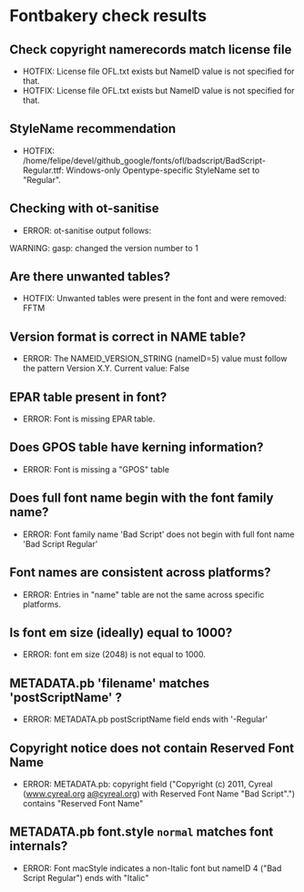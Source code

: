 # Fontbakery check results
## Check copyright namerecords match license file
* HOTFIX: License file OFL.txt exists but NameID value is not specified for that.
* HOTFIX: License file OFL.txt exists but NameID value is not specified for that.

## StyleName recommendation
* HOTFIX: /home/felipe/devel/github_google/fonts/ofl/badscript/BadScript-Regular.ttf: Windows-only Opentype-specific StyleName set to "Regular".

## Checking with ot-sanitise
* ERROR: ot-sanitise output follows:

WARNING: gasp: changed the version number to 1



## Are there unwanted tables?
* HOTFIX: Unwanted tables were present in the font and were removed: FFTM

## Version format is correct in NAME table?
* ERROR: The NAMEID_VERSION_STRING (nameID=5) value must follow the pattern Version X.Y. Current value: False

## EPAR table present in font?
* ERROR: Font is missing EPAR table.

## Does GPOS table have kerning information?
* ERROR: Font is missing a "GPOS" table

## Does full font name begin with the font family name?
* ERROR: Font family name 'Bad Script' does not begin with full font name 'Bad Script Regular'

## Font names are consistent across platforms?
* ERROR: Entries in "name" table are not the same across specific platforms.

## Is font em size (ideally) equal to 1000?
* ERROR: font em size (2048) is not equal to 1000.

## METADATA.pb 'filename' matches 'postScriptName' ?
* ERROR: METADATA.pb postScriptName field ends with '-Regular'

## Copyright notice does not contain Reserved Font Name
* ERROR: METADATA.pb: copyright field ("Copyright (c) 2011, Cyreal (www.cyreal.org a@cyreal.org) with Reserved Font Name "Bad Script".") contains "Reserved Font Name"

## METADATA.pb font.style `normal` matches font internals?
* ERROR: Font macStyle indicates a non-Italic font but nameID 4 ("Bad Script Regular") ends with "Italic"

